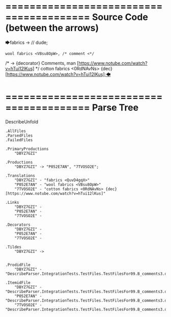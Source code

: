 ========================================
Source Code (between the arrows)
========================================

🡆fabrics <QuvD4gqX> ->        // dude;

    wool fabrics <VBsu8OpW>, /* comment <*/
/* -> {decorator} Comments, man [https://www.notube.com/watch?v=hTui12lKus] */     cotton fabrics <0RdNAvNs> {dec} [https://www.notube.com/watch?v=hTui12lKus];🡄

========================================
Parse Tree
========================================
DescribeUnfold

    .AllFiles
    .ParsedFiles
    .FailedFiles

    .PrimaryProductions
        "DBYZ7GZI" 

    .Productions
        "DBYZ7GZI" -> "P052E7AN", "7TVOSO2E";

    .Translations
        "DBYZ7GZI" - "fabrics <QuvD4gqX>"
        "P052E7AN" - "wool fabrics <VBsu8OpW>"
        "7TVOSO2E" - "cotton fabrics <0RdNAvNs> {dec} [https://www.notube.com/watch?v=hTui12lKus]"

    .Links
        "DBYZ7GZI" - 
        "P052E7AN" - 
        "7TVOSO2E" - 

    .Decorators
        "DBYZ7GZI" - 
        "P052E7AN" - 
        "7TVOSO2E" - 

    .Tildes
        "DBYZ7GZI" -> 


    .ProdidFile
        "DBYZ7GZI" - "DescribeParser.IntegrationTests.TestFiles.TestFilesFor09.B_comments3.ds"

    .ItemidFile
        "DBYZ7GZI" - "DescribeParser.IntegrationTests.TestFiles.TestFilesFor09.B_comments3.ds"
        "P052E7AN" - "DescribeParser.IntegrationTests.TestFiles.TestFilesFor09.B_comments3.ds"
        "7TVOSO2E" - "DescribeParser.IntegrationTests.TestFiles.TestFilesFor09.B_comments3.ds"

